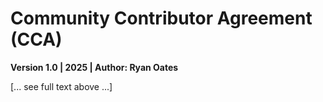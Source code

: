 # Community Contributor Agreement (CCA)
**Version 1.0 | 2025 | Author: Ryan Oates**

[... see full text above ...]